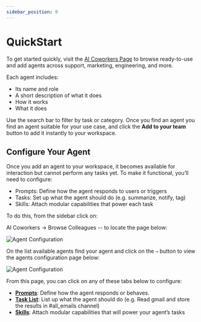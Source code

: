 ```yaml
---
sidebar_position: 0
---
```


# QuickStart

To get started quickly, visit the [AI Coworkers Page](https://www.telex.im/ai-coworkers) to browse ready-to-use and add agents across support, marketing, engineering, and more.

Each agent includes:
- Its name and role
- A short description of what it does
- How it works
- What it does

Use the search bar to filter by task or category. Once you find an agent you find an agent suitable for your use case, and click the **Add to your team** button to add it instantly to your workspace.

## Configure Your Agent
Once you add an agent to your workspace, it becomes available for interaction but cannot perform any tasks yet. To make it functional, you’ll need to configure:

- Prompts: Define how the agent responds to users or triggers
- Tasks: Set up what the agent should do (e.g. summarize, notify, tag)
- Skills: Attach modular capabilities that power each task

To do this, from the sidebar click on:

AI Coworkers → Browse Colleagues -- to locate the page below:

![Agent Configuration](/img/agent-browse.png)


On the list available agents find your agent and click on the `→` button to view the agents configuration page below:

![Agent Configuration](/img/agent-config.png)

From this page, you can click on any of these tabs below to configure:
- **[Prompts](./creating-agent/prompts.md)**: Define how the agent responds or behaves.
- **[Task List](./creating-agent/assigning-task.md)**: List up what the agent should do (e.g. Read gmail and store the results in #all_emails channel)
- **[Skills](./creating-agent/agent-skills.md)**: Attach modular capabilities that will power your agent’s tasks



